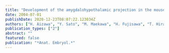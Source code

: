 ```yaml
---
title: "Development of the amygdalohypothalamic projection in the mouse embryonic forebrain"
date: 2004-07-01
publishDate: 2020-12-23T08:07:22.123034Z
authors: ["H. Aizawa", "Y. Sato", "M. Maekawa", "H. Fujisawa", "T. Hirata", "S. Yuasa"]
publication_types: ["2"]
abstract: ""
featured: false
publication: "*Anat. Embryol.*"
---
```


